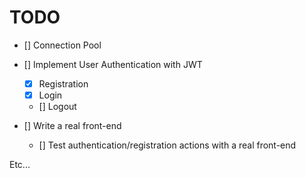 # TODO

 - [] Connection Pool

 - [] Implement User Authentication with JWT
    - [x] Registration
    - [x] Login
    - [] Logout

- [] Write a real front-end
    - [] Test authentication/registration actions with a real front-end

Etc...
